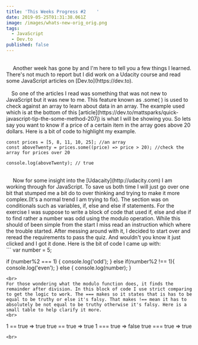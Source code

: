 ```yaml
---
title: 'This Weeks Progress #2    '
date: 2019-05-25T01:31:38.061Z
image: /images/whats-new-orig_orig.png
tags:
  - JavaScript
  - Dev.to
published: false
---
```

<br>
&emsp; Another week has gone by and I'm here to tell you a few things I learned.      
There's not much to report but I did work on a Udacity course and read some JavaScript articles on [Dev.to](https://dev.to).<br><br>
&emsp;So one of the articles I read was something that was not new to JavaScript but it was new to me. This feature known as .some( ) is used to check against an array to learn about data in an array. The example used which is at the bottom of this [article](https://dev.to/mattsparks/quick-javascript-tip-the-some-method-207j) is what I will be showing you. So lets say you want to know if a price of a certain item in the array goes above 20 dollars. Here is a bit of code to highlight my example. <br>

```
const prices = [5, 8, 11, 10, 25]; //an array
const aboveTwenty = prices.some((price) => price > 20); //check the 
array for prices over 20

console.log(aboveTwenty); // true 

```
<br>
&emsp; Now for some insight into the [Udacaity](http://udacity.com) I am working through for JavaScript. To save us both time I will just go over one bit that stumped me a bit do to over thinking and trying to make it more complex.(It's a normal trend I am trying to fix). The section was on conditionals such as variables, if, else and else if statements. For the exercise I was suppose to write a block of code that used if, else and else if to find rather a number was odd using the modulo operation. While this should of been simple from the start I miss read an instruction which where the trouble started. After messing around with it, I decided to start over and reread the requirements to pass the quiz. And wouldn't you know it just clicked and I got it done. Here is the bit of code I came up with:<br>
```
var number = 5;

if (number%2 === 1) {
    console.log('odd');
}
else if(number%2 !== 1){
    console.log('even');
}
 else {
    console.log(number);
 }

```
<br>
For those wondering what the modulo function does, it finds the remainder after division. In this block of code I use strict comparing to get the logic to work. The === makes so it states that is has to be equal to be truthy or else it's falsy. That makes !== mean it has to absolutely be not equal to be truthy otherwise it's falsy. Here is a small table to help clarify it more.
<br>
```
1 == true     => true
true == true  => true
1 === true    => false
true === true => true
```
<br>
